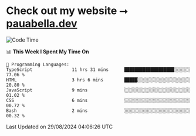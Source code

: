 # Check out my website ⭢ [pauabella.dev](https://pauabella.dev)

<!--START_SECTION:waka-->
![Code Time](http://img.shields.io/badge/Code%20Time-3%2C669%20hrs%2050%20mins-blue)

📊 **This Week I Spent My Time On** 

```text
💬 Programming Languages: 
TypeScript               11 hrs 31 mins      ███████████████████░░░░░░   77.06 % 
HTML                     3 hrs 6 mins        █████░░░░░░░░░░░░░░░░░░░░   20.80 % 
JavaScript               9 mins              ░░░░░░░░░░░░░░░░░░░░░░░░░   01.02 % 
CSS                      6 mins              ░░░░░░░░░░░░░░░░░░░░░░░░░   00.72 % 
Bash                     2 mins              ░░░░░░░░░░░░░░░░░░░░░░░░░   00.32 % 
```


 Last Updated on 29/08/2024 04:06:26 UTC
<!--END_SECTION:waka-->
